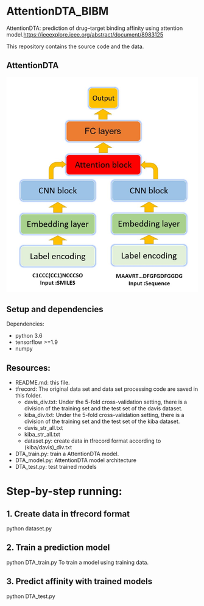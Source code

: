 # AttentionDTA_BIBM
 AttentionDTA: prediction of drug–target binding affinity using attention model.https://ieeexplore.ieee.org/abstract/document/8983125

This repository contains the source code and the data.

## AttentionDTA

<div align="center">
<p><img src="model.jpg" width="600" /></p>
</div>

## Setup and dependencies 

Dependencies:
- python 3.6
- tensorflow >=1.9
- numpy

## Resources:
+ README.md: this file.
+ tfrecord: The original data set and data set processing code are saved in this folder.
	+ davis_div.txt: Under the 5-fold cross-validation setting, there is a division of the training set and the test set of the davis dataset.
	+ kiba_div.txt: Under the 5-fold cross-validation setting, there is a division of the training set and the test set of the kiba dataset.
	+ davis_str_all.txt
	+ kiba_str_all.txt
	+ dataset.py: create data in tfrecord format according to (kiba/davis)_div.txt
+ DTA_train.py: train a AttentionDTA model.
+ DTA_model.py: AttentionDTA model architecture
+ DTA_test.py: test trained models


# Step-by-step running:

## 1. Create data in tfrecord format
python dataset.py

## 2. Train a prediction model
python DTA_train.py
To train a model using training data. 

## 3. Predict affinity with trained models
python DTA_test.py
